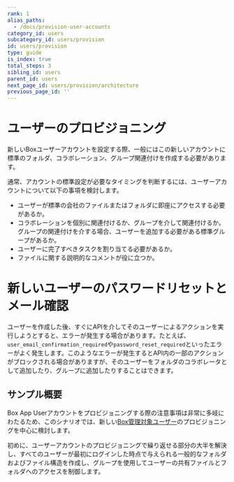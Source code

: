 ```yaml
---
rank: 1
alias_paths:
  - /docs/provision-user-accounts
category_id: users
subcategory_id: users/provision
id: users/provision
type: guide
is_index: true
total_steps: 3
sibling_id: users
parent_id: users
next_page_id: users/provision/architecture
previous_page_id: ''
---
```

# ユーザーのプロビジョニング

新しいBoxユーザーアカウントを設定する際、一般にはこの新しいアカウントに標準のフォルダ、コラボレーション、グループ関連付けを作成する必要があります。

通常、アカウントの標準設定が必要なタイミングを判断するには、ユーザーアカウントについて以下の事項を検討します。

* ユーザーが標準の会社のファイルまたはフォルダに即座にアクセスする必要があるか。
* コラボレーションを個別に関連付けるか、グループを介して関連付けるか。グループの関連付けを介する場合、ユーザーを追加する必要がある標準グループがあるか。
* ユーザーに完了すべきタスクを割り当てる必要があるか。
* ファイルに関する説明的なコメントが役に立つか。

<Message danger>

# 新しいユーザーのパスワードリセットとメール確認

ユーザーを作成した後、すぐにAPIを介してそのユーザーによるアクションを実行しようとすると、エラーが発生する場合があります。たとえば、`user_email_confirmation_required`や`password_reset_required`といったエラーがよく発生します。このようなエラーが発生するとAPI内の一部のアクションがブロックされる場合がありますが、そのユーザーをフォルダのコラボレータとして追加したり、グループに追加したりすることはできます。

</Message>

## サンプル概要

Box App Userアカウントをプロビジョニングする際の注意事項は非常に多岐にわたるため、このシナリオでは、新しい[Box管理対象ユーザー](guide://authentication/user-types/managed-users)のプロビジョニングを中心に検討します。

初めに、ユーザーアカウントのプロビジョニングで繰り返せる部分の大半を解決し、すべてのユーザーが最初にログインした時点で与えられる一般的なフォルダおよびファイル構造を作成し、グループを使用してユーザーの共有ファイルとフォルダへのアクセスを制御します。
